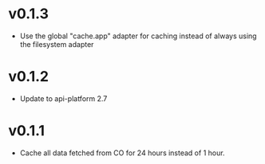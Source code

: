 # v0.1.3

* Use the global "cache.app" adapter for caching instead of always using the filesystem adapter

# v0.1.2

* Update to api-platform 2.7

# v0.1.1

* Cache all data fetched from CO for 24 hours instead of 1 hour.
